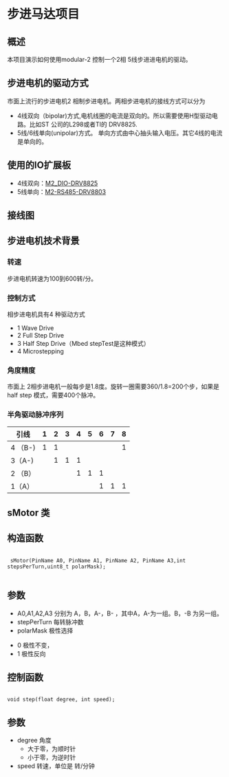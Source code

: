 # 步进马达项目
## 概述
本项目演示如何使用modular-2 控制一个2相 5线步进进电机的驱动。 
## 步进电机的驱动方式
市面上流行的步进电机2 相制步进电机。两相步进电机的接线方式可以分为
+ 4线双向（bipolar)方式,电机线圈的电流是双向的。所以需要使用H型驱动电路。比如ST 公司的L298或者TI的 DRV8825.
+ 5线/6线单向(unipolar)方式。 单向方式由中心抽头输入电压。其它4线的电流是单向的。 
## 使用的IO扩展板
- 4线双向：[M2_DIO-DRV8825](https://github.com/modular2/modular-2/blob/master/hardware/M2-RS485-DRV8825.md)
- 5线单向：[M2-RS485-DRV8803](https://github.com/modular2/modular-2/blob/master/hardware/M2-RS485-DRV8803.md)
## 接线图
## 步进电机技术背景
### 转速
步进电机转速为100到600转/分。

### 控制方式
 相步进电机具有4 种驱动方式  
- 1 Wave Drive 
- 2 Full Step Drive 
- 3 Half Step Drive（Mbed stepTest是这种模式） 
- 4 Microstepping 
### 角度精度
 市面上 2相步进电机一般每步是1.8度。旋转一圈需要360/1.8=200个步，如果是half step 模式，需要400个脉冲。
### 半角驱动脉冲序列
|  引线   |   1  |    2    |  3  |  4  |  5  |  6  | 7  |  8  |
|---------|------|-------|-----|-----|-----|-----|----|-------|
| 4 （B-)|   1   |    1  |     |     |     |     |    |  1   |
| 3（A-) |      |  1  |  1  |  1  |     |     |    |      |
| 2 （B）|      |     |     |  1  |  1  |  1  |    |      |
| 1（A） |      |     |     |     |     |  1  |  1  |  1  |  

## sMotor 类

构造函数 
----

<pre><code>
 sMotor(PinName A0, PinName A1, PinName A2, PinName A3,int stepsPerTurn,uint8_t polarMask); 
 </code></pre> 

 参数
-----

  +  A0,A1,A2,A3 分别为 A，B，A-，B- ，其中A，A-为一组。B，-B 为另一组。
  +  stepPerTurn 每转脉冲数
  + polarMask 极性选择
   - 0 极性不变，
   - 1 极性反向

控制函数
----

<pre><code>
void step(float degree, int speed);
</code></pre> 

参数
---
+ degree  角度
  + 大于零，为顺时针
  + 小于零，为逆时针
+ speed 转速，单位是 转/分钟







